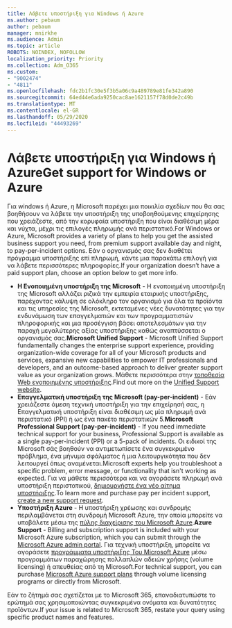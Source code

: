 ```yaml
---
title: Λάβετε υποστήριξη για Windows ή Azure
ms.author: pebaum
author: pebaum
manager: mnirkhe
ms.audience: Admin
ms.topic: article
ROBOTS: NOINDEX, NOFOLLOW
localization_priority: Priority
ms.collection: Adm_O365
ms.custom:
- "9002474"
- "4811"
ms.openlocfilehash: fdc2b1fc30e5f3b5a06c9a489789e81fe342a890
ms.sourcegitcommit: 64ed44e6ada9250cac8ae1621157f78d0de2c49b
ms.translationtype: MT
ms.contentlocale: el-GR
ms.lasthandoff: 05/29/2020
ms.locfileid: "44493269"
---
```

# <a name="get-support-for-windows-or-azure"></a><span data-ttu-id="69eee-102">Λάβετε υποστήριξη για Windows ή Azure</span><span class="sxs-lookup"><span data-stu-id="69eee-102">Get support for Windows or Azure</span></span>

<span data-ttu-id="69eee-103">Για windows ή Azure, η Microsoft παρέχει μια ποικιλία σχεδίων που θα σας βοηθήσουν να λάβετε την υποστήριξη της υποβοηθούμενης επιχείρησης που χρειάζεστε, από την κορυφαία υποστήριξη που είναι διαθέσιμη μέρα και νύχτα, μέχρι τις επιλογές πληρωμής ανά περιστατικό.</span><span class="sxs-lookup"><span data-stu-id="69eee-103">For Windows or Azure, Microsoft provides a variety of plans to help you get the assisted business support you need, from premium support available day and night, to pay-per-incident options.</span></span> <span data-ttu-id="69eee-104">Εάν ο οργανισμός σας δεν διαθέτει πρόγραμμα υποστήριξης επί πληρωμή, κάντε μια παρακάτω επιλογή για να λάβετε περισσότερες πληροφορίες.</span><span class="sxs-lookup"><span data-stu-id="69eee-104">If your organization doesn’t have a paid support plan, choose an option below to get more info.</span></span>

- <span data-ttu-id="69eee-105">**Η Ενοποιημένη υποστήριξη της Microsoft** - Η ενοποιημένη υποστήριξη της Microsoft αλλάζει ριζικά την εμπειρία εταιρικής υποστήριξης, παρέχοντας κάλυψη σε ολόκληρο τον οργανισμό για όλα τα προϊόντα και τις υπηρεσίες της Microsoft, εκτεταμένες νέες δυνατότητες για την ενδυνάμωση των επαγγελματιών και των προγραμματιστών πληροφορικής και μια προσέγγιση βάσει αποτελεσμάτων για την παροχή μεγαλύτερης αξίας υποστήριξης καθώς αναπτύσσεται ο οργανισμός σας.</span><span class="sxs-lookup"><span data-stu-id="69eee-105">**Microsoft Unified Support** - Microsoft Unified Support fundamentally changes the enterprise support experience, providing organization-wide coverage for all of your Microsoft products and services, expansive new capabilities to empower IT professionals and developers, and an outcome-based approach to deliver greater support value as your organization grows.</span></span> <span data-ttu-id="69eee-106">Μάθετε περισσότερα στην [τοποθεσία Web ενοποιημένης υποστήριξης](https://aka.ms/unified-support).</span><span class="sxs-lookup"><span data-stu-id="69eee-106">Find out more on the [Unified Support website](https://aka.ms/unified-support).</span></span>
- <span data-ttu-id="69eee-107">**Επαγγελματική υποστήριξη της Microsoft (pay-per-incident)** - Εάν χρειάζεστε άμεση τεχνική υποστήριξη για την επιχείρησή σας, η Επαγγελματική υποστήριξη είναι διαθέσιμη ως μία πληρωμή ανά περιστατικό (PPI) ή ως ένα πακέτο περιστατικών 5.</span><span class="sxs-lookup"><span data-stu-id="69eee-107">**Microsoft Professional Support (pay-per-incident)** - If you need immediate technical support for your business, Professional Support is available as a single pay-per-incident (PPI) or a 5-pack of incidents.</span></span> <span data-ttu-id="69eee-108">Οι ειδικοί της Microsoft σάς βοηθούν να αντιμετωπίσετε ένα συγκεκριμένο πρόβλημα, ένα μήνυμα σφάλματος ή μια λειτουργικότητα που δεν λειτουργεί όπως αναμένεται.</span><span class="sxs-lookup"><span data-stu-id="69eee-108">Microsoft experts help you troubleshoot a specific problem, error message, or functionality that isn't working as expected.</span></span> <span data-ttu-id="69eee-109">Για να μάθετε περισσότερα και να αγοράσετε πληρωμή ανά υποστήριξη περιστατικού, [δημιουργήστε ένα νέο αίτημα υποστήριξης](https://support.microsoft.com/supportforbusiness/productselection).</span><span class="sxs-lookup"><span data-stu-id="69eee-109">To learn more and purchase pay per incident support, [create a new support request](https://support.microsoft.com/supportforbusiness/productselection).</span></span>
- <span data-ttu-id="69eee-110">**Υποστήριξη Azure** - Η υποστήριξη χρέωσης και συνδρομής περιλαμβάνεται στη συνδρομή Microsoft Azure, την οποία μπορείτε να υποβάλετε μέσω της [πύλης διαχείρισης του Microsoft Azure](https://portal.azure.com/).</span><span class="sxs-lookup"><span data-stu-id="69eee-110">**Azure Support** - Billing and subscription support is included with your Microsoft Azure subscription, which you can submit through the [Microsoft Azure admin portal](https://portal.azure.com/).</span></span> <span data-ttu-id="69eee-111">Για τεχνική υποστήριξη, μπορείτε να αγοράσετε [προγράμματα υποστήριξης Του Microsoft Azure](https://azure.microsoft.com/support/plans/) μέσω προγραμμάτων παραχώρησης πολλαπλών αδειών χρήσης (volume licensing) ή απευθείας από τη Microsoft.</span><span class="sxs-lookup"><span data-stu-id="69eee-111">For technical support, you can purchase [Microsoft Azure support plans](https://azure.microsoft.com/support/plans/) through volume licensing programs or directly from Microsoft.</span></span>

<span data-ttu-id="69eee-112">Εάν το ζήτημά σας σχετίζεται με το Microsoft 365, επαναδιατυπώστε το ερώτημά σας χρησιμοποιώντας συγκεκριμένα ονόματα και δυνατότητες προϊόντων.</span><span class="sxs-lookup"><span data-stu-id="69eee-112">If your issue is related to Microsoft 365, restate your query using specific product names and features.</span></span>

